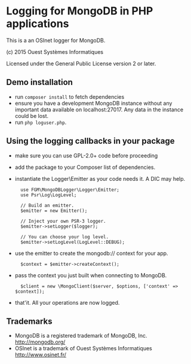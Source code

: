 Logging for MongoDB in PHP applications
=======================================

This is a an OSInet logger for MongoDB.

(c) 2015 Ouest Systèmes Informatiques

Licensed under the General Public License version 2 or later.


Demo installation
-----------------

* run `composer install` to fetch dependencies
* ensure you have a development MongoDB instance without any important data
  available on localhost:27017. Any data in the instance could be lost.
* run `php loguser.php`.


Using the logging callbacks in your package
-------------------------------------------

* make sure you can use GPL-2.0+ code before proceeding
* add the package to your Composer list of dependencies.
* instantiate the Logger\Emitter as your code needs it. A DIC may help.

        use FGM\MongoDBLogger\Logger\Emitter;
        use Psr\Log\LogLevel;

        // Build an emitter. 
        $emitter = new Emitter();
        
        // Inject your own PSR-3 logger.
        $emitter->setLogger($logger);
        
        // You can choose your log level.
        $emitter->setLogLevel(LogLevel::DEBUG);
        
* use the emitter to create the mongodb:// context for your app.
         
        $context = $emitter->createContext();
        
* pass the context you just built when connecting to MongoDB.

        $client = new \MongoClient($server, $options, ['context' => $context]);

* that'it. All your operations are now logged.


Trademarks
----------

* MongoDB is a registered trademark of MongoDB, Inc. http://mongodb.org/
* OSInet is a trademark of Ouest Systèmes Informatiques http://www.osinet.fr/

